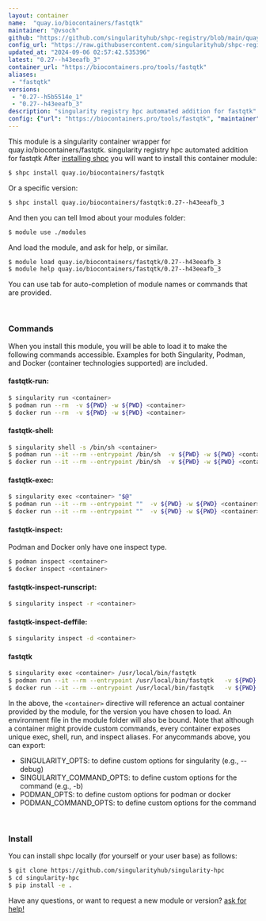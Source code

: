```yaml
---
layout: container
name:  "quay.io/biocontainers/fastqtk"
maintainer: "@vsoch"
github: "https://github.com/singularityhub/shpc-registry/blob/main/quay.io/biocontainers/fastqtk/container.yaml"
config_url: "https://raw.githubusercontent.com/singularityhub/shpc-registry/main/quay.io/biocontainers/fastqtk/container.yaml"
updated_at: "2024-09-06 02:57:42.535396"
latest: "0.27--h43eeafb_3"
container_url: "https://biocontainers.pro/tools/fastqtk"
aliases:
 - "fastqtk"
versions:
 - "0.27--h5b5514e_1"
 - "0.27--h43eeafb_3"
description: "singularity registry hpc automated addition for fastqtk"
config: {"url": "https://biocontainers.pro/tools/fastqtk", "maintainer": "@vsoch", "description": "singularity registry hpc automated addition for fastqtk", "latest": {"0.27--h43eeafb_3": "sha256:78e043ed8d538fca28d00ff47bbe86295064158ca18a814bf4e40249d4719d51"}, "tags": {"0.27--h5b5514e_1": "sha256:c4fa685a5ee96a2b528b40e9676e06d1cfa259cbe6cedbca57562b09d2b50320", "0.27--h43eeafb_3": "sha256:78e043ed8d538fca28d00ff47bbe86295064158ca18a814bf4e40249d4719d51"}, "docker": "quay.io/biocontainers/fastqtk", "aliases": {"fastqtk": "/usr/local/bin/fastqtk"}}
---
```


This module is a singularity container wrapper for quay.io/biocontainers/fastqtk.
singularity registry hpc automated addition for fastqtk
After [installing shpc](#install) you will want to install this container module:


```bash
$ shpc install quay.io/biocontainers/fastqtk
```

Or a specific version:

```bash
$ shpc install quay.io/biocontainers/fastqtk:0.27--h43eeafb_3
```

And then you can tell lmod about your modules folder:

```bash
$ module use ./modules
```

And load the module, and ask for help, or similar.

```bash
$ module load quay.io/biocontainers/fastqtk/0.27--h43eeafb_3
$ module help quay.io/biocontainers/fastqtk/0.27--h43eeafb_3
```

You can use tab for auto-completion of module names or commands that are provided.

<br>

### Commands

When you install this module, you will be able to load it to make the following commands accessible.
Examples for both Singularity, Podman, and Docker (container technologies supported) are included.

#### fastqtk-run:

```bash
$ singularity run <container>
$ podman run --rm  -v ${PWD} -w ${PWD} <container>
$ docker run --rm  -v ${PWD} -w ${PWD} <container>
```

#### fastqtk-shell:

```bash
$ singularity shell -s /bin/sh <container>
$ podman run --it --rm --entrypoint /bin/sh  -v ${PWD} -w ${PWD} <container>
$ docker run --it --rm --entrypoint /bin/sh  -v ${PWD} -w ${PWD} <container>
```

#### fastqtk-exec:

```bash
$ singularity exec <container> "$@"
$ podman run --it --rm --entrypoint ""  -v ${PWD} -w ${PWD} <container> "$@"
$ docker run --it --rm --entrypoint ""  -v ${PWD} -w ${PWD} <container> "$@"
```

#### fastqtk-inspect:

Podman and Docker only have one inspect type.

```bash
$ podman inspect <container>
$ docker inspect <container>
```

#### fastqtk-inspect-runscript:

```bash
$ singularity inspect -r <container>
```

#### fastqtk-inspect-deffile:

```bash
$ singularity inspect -d <container>
```


#### fastqtk

```bash
$ singularity exec <container> /usr/local/bin/fastqtk
$ podman run --it --rm --entrypoint /usr/local/bin/fastqtk   -v ${PWD} -w ${PWD} <container> -c " $@"
$ docker run --it --rm --entrypoint /usr/local/bin/fastqtk   -v ${PWD} -w ${PWD} <container> -c " $@"
```



In the above, the `<container>` directive will reference an actual container provided
by the module, for the version you have chosen to load. An environment file in the
module folder will also be bound. Note that although a container
might provide custom commands, every container exposes unique exec, shell, run, and
inspect aliases. For anycommands above, you can export:

 - SINGULARITY_OPTS: to define custom options for singularity (e.g., --debug)
 - SINGULARITY_COMMAND_OPTS: to define custom options for the command (e.g., -b)
 - PODMAN_OPTS: to define custom options for podman or docker
 - PODMAN_COMMAND_OPTS: to define custom options for the command

<br>

### Install

You can install shpc locally (for yourself or your user base) as follows:

```bash
$ git clone https://github.com/singularityhub/singularity-hpc
$ cd singularity-hpc
$ pip install -e .
```

Have any questions, or want to request a new module or version? [ask for help!](https://github.com/singularityhub/singularity-hpc/issues)